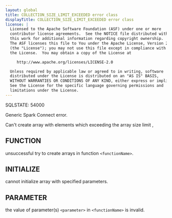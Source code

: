 ```yaml
---
layout: global
title: COLLECTION_SIZE_LIMIT_EXCEEDED error class
displayTitle: COLLECTION_SIZE_LIMIT_EXCEEDED error class
license: |
  Licensed to the Apache Software Foundation (ASF) under one or more
  contributor license agreements.  See the NOTICE file distributed with
  this work for additional information regarding copyright ownership.
  The ASF licenses this file to You under the Apache License, Version 2.0
  (the "License"); you may not use this file except in compliance with
  the License.  You may obtain a copy of the License at

     http://www.apache.org/licenses/LICENSE-2.0

  Unless required by applicable law or agreed to in writing, software
  distributed under the License is distributed on an "AS IS" BASIS,
  WITHOUT WARRANTIES OR CONDITIONS OF ANY KIND, either express or implied.
  See the License for the specific language governing permissions and
  limitations under the License.
---
```


SQLSTATE: 54000

Generic Spark Connect error.

Can't create array with <numberOfElements> elements which exceeding the array size limit <maxRoundedArrayLength>,

## FUNCTION

unsuccessful try to create arrays in function `<functionName>`.

## INITIALIZE

cannot initialize array with specified parameters.

## PARAMETER

the value of parameter(s) `<parameter>` in `<functionName>` is invalid.

